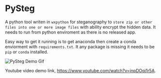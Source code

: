 # PySteg
A python tool writen in `wxpython` for steganography to `store zip or other files into one or more image files` with ability encrypt the hidden data. It needs to run from python enviroment as there is no released app. 

Easy way to get it running is to get anaconda then create a conda enviorment with `requirements.txt`. It any package is missing it needs to be `pip` or `conda` installed.


![PySteg Demo Gif](PySteg.gif)


Youtube video demo link, https://www.youtube.com/watch?v=jnpDOqj1r5A.
